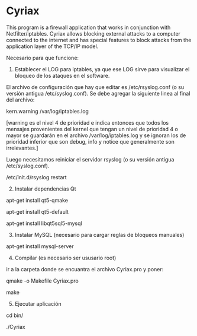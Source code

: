# Cyriax


This program is a firewall application that works in conjunction with Netfilter/iptables. Cyriax allows blocking external attacks to a computer connected to the internet and has special features to block attacks from the application layer of the TCP/IP model.


Necesario para que funcione:


1) Establecer el LOG para iptables, ya que ese LOG sirve para visualizar el bloqueo de los ataques en el software.

El archivo de configuración que hay que editar es /etc/rsyslog.conf (o su versión antigua /etc/syslog.conf). Se debe agregar la siguiente linea al final del archivo:

kern.warning /var/log/iptables.log

[warning es el nivel 4 de prioridad e indica entonces que todos los mensajes provenientes del kernel que tengan un nivel de prioridad 4 o mayor se guardarán en el archivo /var/log/iptables.log y se ignoran los de prioridad inferior que son debug, info y notice que generalmente son irrelevantes.]

Luego necesitamos reiniciar el servidor rsyslog (o su versión antigua /etc/syslog.conf).

/etc/init.d/rsyslog restart


2) Instalar dependencias Qt

apt-get install qt5-qmake

apt-get install qt5-default

apt-get install libqt5sql5-mysql


3) Instalar MySQL (necesario para cargar reglas de bloqueos manuales)

apt-get install mysql-server


4) Compilar (es necesario ser ususario root)

ir a la carpeta donde se encuantra el archivo Cyriax.pro y poner:

qmake -o Makefile Cyriax.pro

make


5) Ejecutar aplicación

cd bin/

./Cyriax


